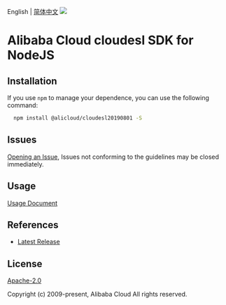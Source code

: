 English | [简体中文](README-CN.md)
![](https://aliyunsdk-pages.alicdn.com/icons/AlibabaCloud.svg)

# Alibaba Cloud cloudesl SDK for NodeJS

## Installation
If you use `npm` to manage your dependence, you can use the following command:

```sh
  npm install @alicloud/cloudesl20190801 -S
```

## Issues
[Opening an Issue](https://github.com/aliyun/alibabacloud-typescript-sdk/issues/new), Issues not conforming to the guidelines may be closed immediately.

## Usage
[Usage Document](https://github.com/aliyun/alibabacloud-typescript-sdk/blob/master/docs/Usage-EN.md#quick-examples)

## References
* [Latest Release](https://github.com/aliyun/alibabacloud-typescript-sdk/)

## License
[Apache-2.0](http://www.apache.org/licenses/LICENSE-2.0)

Copyright (c) 2009-present, Alibaba Cloud All rights reserved.
